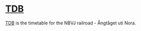 # [TDB](https://www.nbvj.se)

[TDB](https://www.nbvj.se) is the timetable for the NBVJ railroad - Ångtåget uti Nora. 


